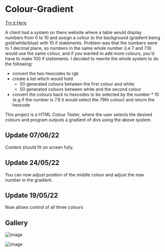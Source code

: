 # Colour-Gradient

[Try it Here](https://adam-sharp2003.github.io/Colour-Gradient/)

A client had a system on there website where a table would display numbers from 0 to 10 and assign a colour to the background (gradient being gold/white/blue) with 10 if statements. Problem was that the numbers were to 1 decimal place, so numbers in the same whole number (i.e 7 and 7.9) would use the same colour, and if you wanted to add more colours, you'd have to make 100 if statements. I decided to rewrite the whole system to do the following:

- convert the two hexcodes to rgb 
- create a list which would hold
  - 50 generated colours between the first colour and white
  - 50 generated colours between white and the second colour
 - convert the colours back to hexcodes to be selected by the number * 10 (e.g if the number is 7.9 it would select the 79th colour) and return the hexcode

This project is a HTML Colour Tester, where the user selects the desired colours and program outputs a gradient of divs using the above system.

## Update 07/06/22

Content should fit on screen fully.

## Update 24/05/22

You can now adjust position of the middle colour and adjust the max number in the gradient.

## Update 19/05/22

Now allows control of all three colours

## Gallery

![image](https://user-images.githubusercontent.com/79047247/170518542-cfac30a9-e655-4e9c-9834-867e38bdffac.png)

![image](https://user-images.githubusercontent.com/79047247/170518769-63d24163-0dc5-4a96-a20e-c3d85bbaa219.png)


